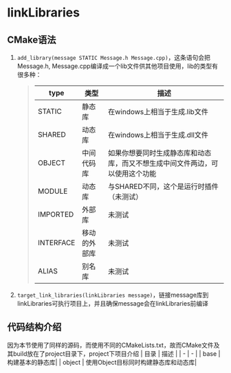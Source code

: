   # linkLibraries

  ## CMake语法
  1. `add_library(message STATIC Message.h Message.cpp)`，这条语句会把Message.h, Message.cpp编译成一个lib文件供其他项目使用，lib的类型有很多种：
        > | type | 类型 | 描述 |
        > | - | - | - | 
        > |STATIC   |静态库|在windows上相当于生成.lib文件|
        > |SHARED   |动态库|在windows上相当于生成.dll文件|
        > |OBJECT   |中间代码库|如果你想要同时生成静态库和动态库，而又不想生成中间文件两边，可以使用这个功能|
        > |MODULE   |动态库|与SHARED不同，这个是运行时插件（未测试）|
        > |IMPORTED |外部库|未测试|
        > |INTERFACE|移动的外部库|未测试|
        > |ALIAS    | 别名库|未测试|
  1. `target_link_libraries(linkLibraries message)`，链接message库到linkLibraries可执行项目上，并且确保message会在linkLibraries前编译

  ## 代码结构介绍
  因为本节使用了同样的源码，而使用不同的CMakeLists.txt，故而CMake文件及其build放在了project目录下，project下项目介绍
  | 目录 | 描述 |
  | - | - |
  | base | 构建基本的静态库|
  | object | 使用Object目标同时构建静态库和动态库|
